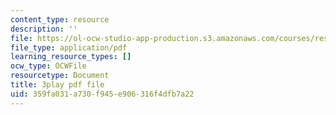 ```yaml
---
content_type: resource
description: ''
file: https://ol-ocw-studio-app-production.s3.amazonaws.com/courses/res-9-003-brains-minds-and-machines-summer-course-summer-2015/359fa031a730f945e906316f4dfb7a22_svW8NV1A6k.pdf
file_type: application/pdf
learning_resource_types: []
ocw_type: OCWFile
resourcetype: Document
title: 3play pdf file
uid: 359fa031-a730-f945-e906-316f4dfb7a22
---
```


